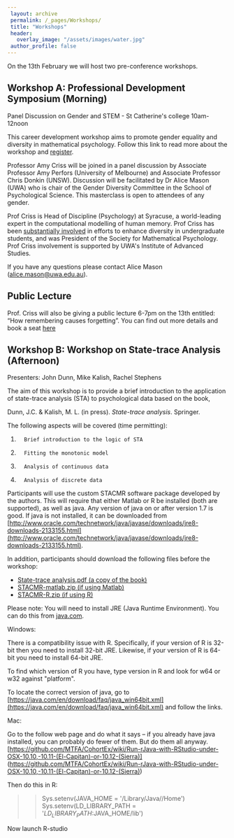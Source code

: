 ```yaml
---
 layout: archive
 permalink: /_pages/Workshops/
 title: "Workshops"
 header:
   overlay_image: "/assets/images/water.jpg"
 author_profile: false  
---
```


On the 13th February we will host two pre-conference workshops.

## Workshop A: Professional Development Symposium (Morning)

Panel Discussion on Gender and STEM - St Catherine's college 10am-12noon

This career development workshop aims to promote gender equality and diversity in mathematical psychology. Follow this link to read more about the workshop and [register](http://www.ias.uwa.edu.au/masterclass/STEMresearch). 

Professor Amy Criss will be joined in a panel discussion by Associate Professor Amy Perfors (University of Melbourne) and Associate Professor Chris Donkin (UNSW). Discussion will be facilitated by Dr Alice Mason (UWA) who is chair of the Gender Diversity Committee in the School of Psychological Science.  This masterclass is open to attendees of any gender. 

Prof Criss is Head of Discipline (Psychology) at Syracuse, a world-leading expert in the computational modelling of human memory. Prof Criss has been [substantially involved](http://memolab.syr.edu/Pride.html) in efforts to enhance diversity in undergraduate students, and was President of the Society for Mathematical Psychology. Prof Criss involvement is supported by UWA's Institute of Advanced Studies.

If you have any questions please contact Alice Mason (alice.mason@uwa.edu.au).

## Public Lecture

Prof. Criss will also be giving a public lecture 6-7pm on the 13th entitled: “How remembering causes forgetting”.
You can find out more details and book a seat [here](http://www.ias.uwa.edu.au/lectures/criss)

## Workshop B: Workshop on State-trace Analysis (Afternoon)

Presenters: John Dunn, Mike Kalish, Rachel Stephens

The aim of this workshop is to provide a brief introduction to the application of state-trace analysis (STA) to psychological data based on the book,

Dunn, J.C. & Kalish, M. L. (in press). *State-trace analysis*. Springer.

The following aspects will be covered (time permitting):

1.       Brief introduction to the logic of STA
2.       Fitting the monotonic model
3.       Analysis of continuous data
4.       Analysis of discrete data

Participants will use the custom STACMR software package developed by the authors. This will require that either Matlab or R be installed (both are supported), as well as java. Any version of java on or after version 1.7 is good. If java is not installed, it can be downloaded from [http://www.oracle.com/technetwork/java/javase/downloads/jre8-downloads-2133155.html](http://www.oracle.com/technetwork/java/javase/downloads/jre8-downloads-2133155.html).

In addition, participants should download the following files before the workshop:

* [State-trace analysis.pdf (a copy of the book)](/AMPC18/assets/statetrace/sta.pdf)
* [STACMR-matlab.zip (if using Matlab)](/AMPC18/assets/statetrace/STACMR-matlab.zip)
* [STACMR-R.zip (if using R)](/AMPC18/assets/statetrace/STACMR-R.zip)

Please note: You will need to install JRE (Java Runtime Environment). You can do this from [java.com](https://java.com). 

Windows:

There is a compatibility issue with R. Specifically, if your version of R is 32-bit then you need to install 32-bit JRE. Likewise, if your version of R is 64-bit you need to install 64-bit JRE.

To find which version of R you have, type version in R and look for w64 or w32 against "platform".

To locate the correct version of java, go to [https://java.com/en/download/faq/java_win64bit.xml](https://java.com/en/download/faq/java_win64bit.xml) and follow the links.

Mac:

Go to the follow web page and do what it says – if you already have java installed, you can probably do fewer of them.  But do them all anyway.
[https://github.com/MTFA/CohortEx/wiki/Run-rJava-with-RStudio-under-OSX-10.10,-10.11-(El-Capitan)-or-10.12-(Sierra)]
(https://github.com/MTFA/CohortEx/wiki/Run-rJava-with-RStudio-under-OSX-10.10,-10.11-(El-Capitan)-or-10.12-(Sierra))

Then do this in R:
>> Sys.setenv(JAVA_HOME = '/Library/Java//Home') 
>> Sys.setenv(LD_LIBRARY_PATH = '$LD_LIBRARY_PATH:$JAVA_HOME/lib')

Now launch R-studio


